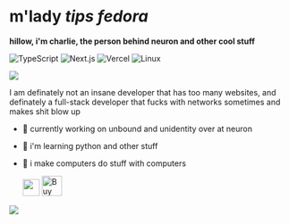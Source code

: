 # m'lady *tips fedora*
**hillow, i'm charlie, the person behind neuron and other cool stuff**

![TypeScript](https://img.shields.io/badge/Code-TypeScript-informational?style=flat&logo=typescript&color=3178c6)
![Next.js](https://img.shields.io/badge/Framework-Next.js-informational?style=flat&logo=next.js&color=000000)
![Vercel](https://img.shields.io/badge/Deployments-Vercel-informational?style=flat&logo=vercel&color=000000)
![Linux](https://img.shields.io/badge/Using-Linux-informational?style=flat&logo=linux&color=FCC624)

<img src="https://skillicons.dev/icons?i=bash,gcp,debian,docker,linux,supabase,git,vscode,androidstudio,html,css,js,ts,py,nodejs,raspberrypi,arduino,tensorflow&perline=9" />

I am definately not an insane developer that has too many websites, and definately a full-stack developer that fucks with networks sometimes and makes shit blow up

- 🔭 currently working on unbound and unidentity over at neuron
- 🌱 i'm learning python and other stuff
- 🚀 i make computers do stuff with computers

    <img src="https://user-images.githubusercontent.com/5679180/79618120-0daffb80-80be-11ea-819e-d2b0fa904d07.gif" width="30px">
    <a href='https://ko-fi.com/D1D516NJ3G' target='_blank'><img height='36' style='border:0px;height:36px;' src='https://storage.ko-fi.com/cdn/kofi3.png?v=6' border='0' alt='Buy Me a Coffee at ko-fi.com' /></a>

    <div align="center">
<img src="https://moe-counter.glitch.me/get/@:a53xd?theme=rule34">
</div>

